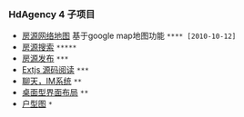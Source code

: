 ### HdAgency 4 子项目 ###
  * [房源网络地图](http://code.google.com/p/ideacode/wiki/map) 基于google map地图功能 `**** [2010-10-12]`
  * [房源搜索](http://code.google.com/p/ideacode/wiki/search) `*****`
  * [房源发布](http://code.google.com/p/ideacode/wiki/publish) `***`
  * [Extjs 源码阅读](http://code.google.com/p/ideacode/wiki/extjscode) `***`
  * [聊天，IM系统](http://code.google.com/p/ideacode/wiki/extjscode) `**`
  * [桌面型界面布局](http://code.google.com/p/ideacode/wiki/desktop) `**`
  * [户型图](http://code.google.com/p/ideacode/wiki/buleprint) `*`